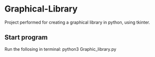 # Graphical-Library
Project performed for creating a graphical library in python, using tkinter. 

## Start program
Run the follosing in terminal: python3 Graphic_library.py
